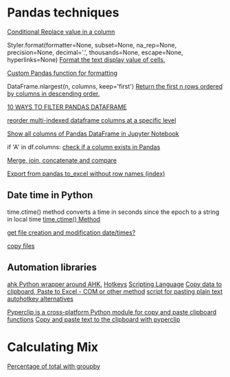 # Pandas techniques

[Conditional Replace value in a column](https://stackoverflow.com/questions/21608228/conditional-replace-pandas)


Styler.format(formatter=None, subset=None, na_rep=None, precision=None, decimal='.', thousands=None, escape=None, hyperlinks=None)
[Format the text display value of cells.](https://pandas.pydata.org/docs/reference/api/pandas.io.formats.style.Styler.format.html)

[Custom Pandas function for formatting](https://datascience.stackexchange.com/questions/68749/custom-pandas-function-for-formatting)

DataFrame.nlargest(n, columns, keep='first')
[Return the first n rows ordered by columns in descending order.](https://pandas.pydata.org/docs/reference/api/pandas.DataFrame.nlargest.html)

[10 WAYS TO FILTER PANDAS DATAFRAME](https://www.listendata.com/2019/07/how-to-filter-pandas-dataframe.html)

[reorder multi-indexed dataframe columns at a specific level](https://stackoverflow.com/questions/11194610/how-can-i-reorder-multi-indexed-dataframe-columns-at-a-specific-level)

[Show all columns of Pandas DataFrame in Jupyter Notebook](https://datascienceparichay.com/article/show-all-columns-of-pandas-dataframe-in-jupyter-notebook/)

if 'A' in df.columns: [check if a column exists in Pandas](https://stackoverflow.com/questions/24870306/how-to-check-if-a-column-exists-in-pandas)

[Merge, join, concatenate and compare](https://pandas.pydata.org/docs/user_guide/merging.html)

[Export from pandas to_excel without row names (index)](https://stackoverflow.com/questions/22089317/export-from-pandas-to-excel-without-row-names-index)

## Date time in Python
time.ctime() method converts a time in seconds since the epoch to a string in local time
[time.ctime() Method](https://www.geeksforgeeks.org/python-time-ctime-method/)  

[get file creation and modification date/times?](https://stackoverflow.com/questions/237079/how-do-i-get-file-creation-and-modification-date-times)

[copy files](https://stackoverflow.com/questions/123198/how-to-copy-files)

## Automation libraries

[ahk Python wrapper around AHK.](https://pypi.org/project/ahk/)
[Hotkeys](https://www.autohotkey.com/docs/v1/Hotkeys.htm)
[Scripting Language](https://www.autohotkey.com/docs/v2/Language.htm)
[Copy data to clipboard, Paste to Excel - COM or other method](https://www.autohotkey.com/boards/viewtopic.php?t=60880)
[script for pasting plain text](https://www.autohotkey.com/boards/viewtopic.php?t=45048)
[autohotkey alternatives](https://www.techshout.com/autohotkey-alternatives/)

[Pyperclip is a cross-platform Python module for copy and paste clipboard functions](https://pypi.org/project/pyperclip/)
[Copy and paste text to the clipboard with pyperclip](https://note.nkmk.me/en/python-pyperclip-usage/)

# Calculating Mix
[Percentage of total with groupby](https://stackoverflow.com/questions/23377108/pandas-percentage-of-total-with-groupby)



